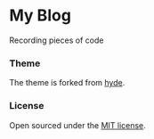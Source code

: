 # My Blog

Recording pieces of code 

### Theme

The theme is forked from [hyde](https://github.com/poole/hyde).

### License

Open sourced under the [MIT license](LICENSE.md).

